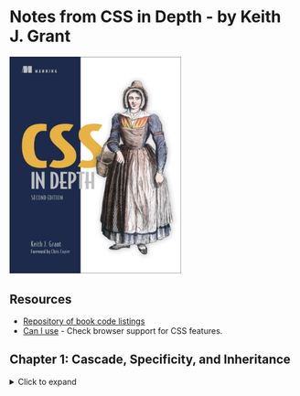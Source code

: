 # Notes from CSS in Depth - by Keith J. Grant

<img src='images/20250406043718.png' width='300'/>

## Resources
- [Repository of book code listings](https://github.com/CSSInDepth/css-in-depth-2)
- [Can I use](https://caniuse.com/) - Check browser support for CSS features.

## Chapter 1: Cascade, Specificity, and Inheritance

<details>
<summary>Click to expand</summary>

### CSS Specificity

<img src='images/20250410025548.png' width='350'/>

It is generally best to keep specificity low when you can, so when you need to overrride something, your options are open.

Rules of thumb for cascading:
1. Don't use IDs in your CSS selectors.
2. Don't use `!important`.

Both of these make it harder to override styles later. IDs are very specific, and `!important` is a hammer that can break things.

### Special Values  

Use the `inherit` keyword to force a property to inherit from its parent. This is useful when you want to override a property when a cascaded value is preventing it.

Use the `initial` keyword to set a property to its default value. This is useful when you want to have styles to undo. Every CSS property has an initial, or default, value. Assigning the `initial` keyword to a property will set it to its default value.:

Use the `unset` keyword to set a property value back to `inherit` if it is inheritable, and to `initial` if it is not. Using `unset` makes it a little simpler and helps you avoid using the wrong keyword&mdash;`inherit` or `initial`&mdash;for the property you are working with.

When using `initial` and `unset`, it is important to understand the default property values.

Use `revert` when you want to override your previously set author styles but leave the user-agent styles in place. The `initial` and `unset` keywords essentially override all styles, both from author and user-agent stylesheets.

These keywords are normal cascaded values, so it is possible to override them when another selector with higher specificity targets the same element.

See [here](./ch01/1-inheritance/styles.css) for an example usage of these keywords.

### Shorthand Properties
- Shorthand properties enable you to set values of several properties at the same time.

```css
h1 {
  font: 16px/1.5 "Helvetica Neue", Helvetica, Arial, sans-serif;
}
```
- However, be careful with shorthand properties, as they can silently override other properties.
- Avoid using font with shorthand properties because it sets a wide array of properties that can be silently overridden.
- Some shorthand properties have ordering rules. Ordering goes from top, right, bottom, left.

```css
.nav a {
  padding: 10px 15px 0 5px;
}
```

- Specify three values, and the first value is for the top, the second value is for the right and left, and the third value is for the bottom.

```css
.nav a {
  padding: 10px 15px 5px;
}
```

- Specify two values, and the first value is for the top and bottom, and the second value is for the right and left.

```css
.nav a {
  padding: 5px 10px;
}
```

- In most cases, you'll see two values. For example buttons have a higher padding on the left and right (second value) than the top and bottom (first value).
- The top, right, bottom, left rule only applies for properties with four values.
- Other properties, such as `background-position`, have two values, and in this case the first value is for the horizontal position and the second value is for the vertical position.
- The reason for this is that two-value properties represent coordinates x and y on the Cartesian grid.

```css
.nav .featured {
  background-color: orange;
  box-shadow: 10px 2px #6f9090;
}
```
<img src='images/20250416044518.png' width='450'/>  

- If you're working with a property that specifies two meaurements from a corner, think "Cartesian grid". If you're working with a property that specifies four measurements, think "clock".

### Progressive Enhancement
- Progressive enhancement lets you offer a basic experience for older browsers and advanced features for modern ones.
- Visit [Can I use](https://caniuse.com/) to check browser support for CSS features.
- Progressive enhancement is built into the cascade.
```css
aside {
  background-color: #333333;      /* Default for all browsers */
  background-color: #333333aa;    /* Adds semi-transparency for modern browsers */
}
```
- Older browsers ignore the second rule. Modern browsers apply the second rule.

#### Progressively enhancing selectors
- When a ruleset has multiple selectors, the browser will ignore the entire ruleset if any of the selectors are not supported.
```css
input.invalid,
input:invalid {
  border: 1px solid red;
}
```
- In this case, if the browser doesn't support `:invalid`, it will ignore the entire rule. This is a problem because the first selector is supported by all browsers.
- In this scenario, the best approach is to separate each selector into its own ruleset.
```css
input.invalid {
  border: 1px solid red; /* All browsers */
}
input:invalid {
  border: 1px solid red; /* Modern browsers */
}
```
#### Feature queries using `@supports`
- Use feature queries to specify multiple declarations for broswers that support a feature compared to those that do not.
```css
@supports(display: grid) {...}
```
- If the browser supports grid, it applies any rulesets inside the braces; otherwise, it ignores them.
```css
.coffees {
  margin: 20px 0;
}

.coffees a {
  display: inline-block;
  min-width: 300px;
  padding: 10px 15px;
  margin-right: 10px;
  margin-bottom: 10px;
  color: black;
  background-color: transparent;
  border: 1px solid gray;
  border-radius: 5px;
}

@supports (display:grid) {
  .coffees {
    display: grid;
    grid-template-columns: 1fr 1fr 1fr;
    gap: 10px;
  }
  .coffees a {
    margin: unset;
    min-width: unset;
  }
```
- The fallback and other basic styles, e.g. colors, are outside the feature query, so they'll apply in all browsers.
- See [here](./ch01/3-feature_queries/styles.css) for an example usage of feature queries.

- Feature queries may be constructed in a few other ways:
  - `@supports not (<declaration>)` - This will apply the ruleset if the browser does not support the feature.
  - `@supports (<declaration>) and (<declaration>)` - This will apply the ruleset if the browser supports both features.
  - `@supports (<declaration>) or (<declaration>)` - This will apply the ruleset if the browser supports either feature.
  - `@supports (<selector>)` - This will apply the ruleset if the browser supports the selector.

</details>